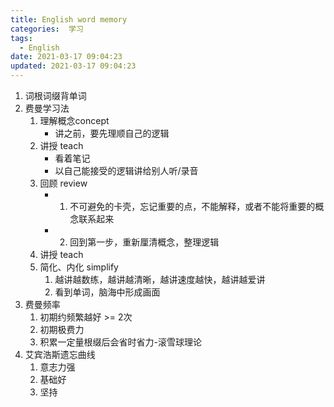 ```yaml
---
title: English word memory
categories:  学习
tags:
  - English
date: 2021-03-17 09:04:23
updated: 2021-03-17 09:04:23
---
```


1. 词根词缀背单词
2. 费曼学习法
   1. 理解概念concept
      - 讲之前，要先理顺自己的逻辑
   2. 讲授 teach
      - 看着笔记
      - 以自己能接受的逻辑讲给别人听/录音
   3. 回顾 review
      - 1. 不可避免的卡壳，忘记重要的点，不能解释，或者不能将重要的概念联系起来
      - 2. 回到第一步，重新厘清概念，整理逻辑
   4. 讲授 teach
   5. 简化、内化 simplify
      1. 越讲越数练，越讲越清晰，越讲速度越快，越讲越爱讲
      2. 看到单词，脑海中形成画面
3. 费曼频率
   1. 初期约频繁越好 >= 2次
   2. 初期极费力
   3. 积累一定量根缀后会省时省力-滚雪球理论
4. 艾宾浩斯遗忘曲线
   1. 意志力强
   2. 基础好
   3. 坚持